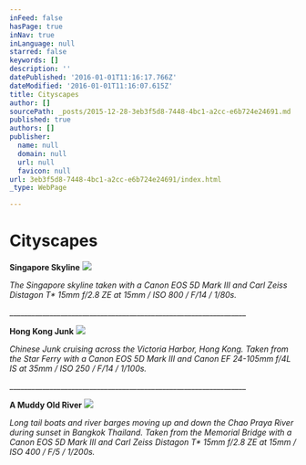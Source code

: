 ```yaml
---
inFeed: false
hasPage: true
inNav: true
inLanguage: null
starred: false
keywords: []
description: ''
datePublished: '2016-01-01T11:16:17.766Z'
dateModified: '2016-01-01T11:16:07.615Z'
title: Cityscapes
author: []
sourcePath: _posts/2015-12-28-3eb3f5d8-7448-4bc1-a2cc-e6b724e24691.md
published: true
authors: []
publisher:
  name: null
  domain: null
  url: null
  favicon: null
url: 3eb3f5d8-7448-4bc1-a2cc-e6b724e24691/index.html
_type: WebPage

---
```

# **Cityscapes**

**Singapore Skyline**
![](https://s3-us-west-2.amazonaws.com/the-grid-img/p/436b3ed0f28ab305fd711090c718abde350570f5.jpg)

_The Singapore skyline taken with a Canon EOS 5D Mark III and Carl Zeiss Distagon T\* 15mm f/2.8 ZE at 15mm / ISO 800 / F/14 / 1/80s._

\_\_\_\_\_\_\_\_\_\_\_\_\_\_\_\_\_\_\_\_\_\_\_\_\_\_\_\_\_\_\_\_\_\_\_\_\_\_\_\_\_\_\_\_\_\_\_\_\_\_\_\_\_\_\_\_\_\_\_\_\_\_\_\_\_

**Hong Kong Junk**
![](https://s3-us-west-2.amazonaws.com/the-grid-img/p/b3fd21ecf6ce8ef0d8980480ca29ad730a8838f0.jpg)

_Chinese Junk cruising across the Victoria Harbor, Hong Kong. Taken from the Star Ferry with a Canon EOS 5D Mark III and Canon EF 24-105mm f/4L IS at 35mm / ISO 250 / F/14 / 1/100s._

\_\_\_\_\_\_\_\_\_\_\_\_\_\_\_\_\_\_\_\_\_\_\_\_\_\_\_\_\_\_\_\_\_\_\_\_\_\_\_\_\_\_\_\_\_\_\_\_\_\_\_\_\_\_\_\_\_\_\_\_\_\_\_\_\_

**A Muddy Old River**
![](https://s3-us-west-2.amazonaws.com/the-grid-img/p/70a46acae615fafbd2bd0db4d9899a30219dae0a.jpg)

_Long tail boats and river barges moving up and down the Chao Praya River during sunset in Bangkok Thailand. Taken from the Memorial Bridge with a Canon EOS 5D Mark III and Carl Zeiss Distagon T\* 15mm f/2.8 ZE at 15mm / ISO 400 / F/5 / 1/200s._